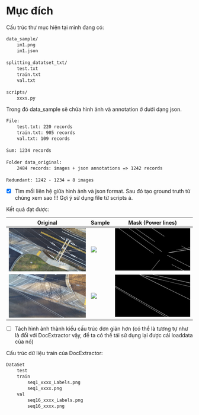 # Mục đích

Cấu trúc thư mục hiện tại mình đang có: 

```text
data_sample/
    im1.png
    im1.json

splitting_datatset_txt/
    test.txt 
    train.txt
    val.txt

scripts/
    xxxs.py
```

Trong đó data_sample sẽ chứa hình ảnh và annotation ở dưới dạng json. 

```text
File: 
    test.txt: 220 records
    train.txt: 905 records
    val.txt: 109 records 

Sum: 1234 records

Folder data_original:
    2484 records: images + json annotations => 1242 records

Redundant: 1242 - 1234 = 8 images
```



- [x] Tìm mối liên hệ giữa hình ảnh và json format. Sau đó tạo ground truth từ chúng xem sao !!! Gợi ý sử dụng file từ scripts á. 

Kết quả đạt được: 

| Original                                        | Sample                                                     | Mask (Power lines)                                        | 
|-------------------------------------------------|------------------------------------------------------------|-----------------------------------------------------------|
| ![](./TTPLA_Processing/data_sample/04_585.jpg)  | ![](./TTPLA_Processing/processing_code/04_585_Sample.png)  | ![](./TTPLA_Processing/processing_code/04_585_Label.png)  | 
| ![](./TTPLA_Processing/data_sample/04_2220.jpg) | ![](./TTPLA_Processing/processing_code/04_2220_Sample.png) | ![](./TTPLA_Processing/processing_code/04_2220_Label.png) |


- [ ] Tách hình ảnh thành kiểu cấu trúc đơn giản hơn (có thể là tương tự như là đối với DocExtractor vậy, để ta có thể tái sử dụng lại được cái loaddata của nó)



Cấu trúc dữ liệu train của DocExtractor: 

```text
DataSet
    test   
    train 
        seq1_xxxx_Labels.png
        seq1_xxxx.png
    val
        seq16_xxxx_Labels.png
        seq16_xxxx.png
```